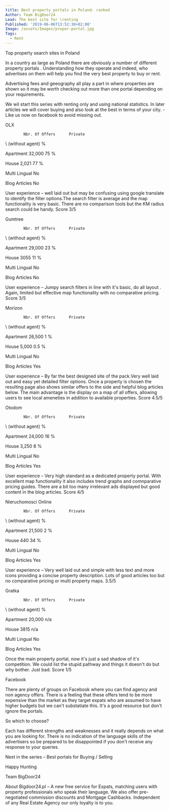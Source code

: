 ```yaml
---
title: Best property portals in Poland- ranked
Author: Team BigDoor24
Lead: The best site for \renting
Published: '2019-06-06T13:52:38+02:00'
Image: /assets/Images/proper-portal.jpg
Tags:
  - Rent
---
```

Top property search sites in Poland



In a country as large as Poland there are obviously a number of different property portals . Understanding how they operate and indeed, who advertises on them will help you find the very best property to buy or rent. 



Advertising fees and geeography all play a part in where properties are shown so it may be worth checking out more than one portal depending on your requirements.



We wil start this series with renting only and using national statistics. In later articles we will cover buying and also look at the best in terms of your city. - Like us now on facebook to avoid missing out.







OLX



			Nbr. Of Offers		Private

\    (without agent) %



Apartment		32,000			75 %

House			2,021			77 %

Multi Lingual		No

Blog Articles		No



User experience – well laid out but may be confusing using google translate to identify the filter options.The search filter is average and the map functionality is very basic. There are no comparison tools but the KM radius search could be handy. Score 3/5



Gumtree



			Nbr. Of Offers		Private

\    (without agent) %



Apartment		29,000			23 %

House			3055			11 %

Multi Lingual		No

Blog Articles		No



User experience – Jumpy search filters in line with it's basic, do all layout . Again, limited but effective map functionality with no comparative pricing. Score 3/5



Morizon



			Nbr. Of Offers		Private

\    (without agent) %



Apartment		26,500			1 %

House			5,000			0.5 %

Multi Lingual		No

Blog Articles		Yes



User experience – By far the best designed site of the pack.Very well laid out and easy yet detailed filter options. Once a property is chosen the resulting page also shows similar offers to the side and helpful blog articles below. The main advantage is the display on a map of all offers, allowing users to see local ameneties in addition to available properties. Score 4.5/5



Otodom



			Nbr. Of Offers		Private

\    (without agent) %



Apartment		24,000			16 %

House			3,250			8 %

Multi Lingual		No

Blog Articles		Yes



User experience – Very high standard as a dedicated property portal. With excellent map functionality it also includes trend graphs and comnparative pricing guides. There are a bit too many irrelevant ads displayed but good content in the blog articles. Score 4/5



Nieruchomosci Online



			Nbr. Of Offers		Private

\    (without agent) %



Apartment		21,500			2 %

House			440			34 %

Multi Lingual		No

Blog Articles		Yes



User experience – Very well laid out and simple with less text and more icons providing a concise property description. Lots of good articles too but no comparative pricing or multi property maps. 3.5/5



Gratka



			Nbr. Of Offers		Private

\    (without agent) %



Apartment		20,000			n/a

House			3815			n/a

Multi Lingual		No

Blog Articles		Yes



Once the main property portal, now it's just a sad shadow of it's competition. We could list the stupid pathway and things it doesn't do but why bother. Just bad. Score 1/5



Facebook



There are plenty of groups on Facebook where you can find agency and non agency offers. There is a feeling that these offers tend to be more expensive than the market as they target expats who are assumed to have higher budgets but we can't substatiate this. It's a good resource but don't ignore the portals.



So which to choose?



Each has different strengths and weaknesses and it really depends on what you are looking for. There is no indication of the language skills of the advertisers so be prepared to be disappointed if you don't receive any response to your queries.



Next in the series – Best portals for Buying / Selling





Happy Hunting



Team BigDoor24





About Bigdoor24.pl – A new free service for Expats, matching users with property professionals who speak their language. We also offer pre-negotiated commission discounts and Mortgage Cashbacks. Independent of any Real Estate Agency our only loyalty is to you.
